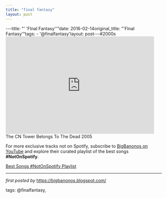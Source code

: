 ```yaml
---
title: "final fantasy"
layout: post
---
```

---title: "' 'FInal Fantasy''"date: 2016-02-14original_title: "'FInal Fantasy'"tags:  - '@finalfantasy'layout: post---#2000s <br /><iframe width="95%" height="315" src="https://www.youtube.com/embed/sryXWMn81nQ?list=PLtuNtuTatqI00Ak5pbz10qojT7un2Jh8w" frameborder="0" allowfullscreen></iframe><br />The CN Tower Belongs To The Dead 2005<!--Subscribe and Playlist Links--><div>    <p>For more exclusive tracks not on Spotify, subscribe to <a href="https://www.youtube.com/@BigBanonos" target="_blank">BigBanonos on YouTube</a> and explore their curated playlist of the best songs <strong>#NotOnSpotify</strong>.</p>    <p><a href="https://www.youtube.com/playlist?list=PLtuNtuTatqI0kFahUCbtbfenC_ET5O_tr" target="_blank">Best Songs #NotOnSpotify Playlist<br /></a></p></div><hr /><p><em>first posted by</em> <a href="https://bigbanonos.blogspot.com/" rel="noopener" target="_new">https://bigbanonos.blogspot.com/</a></p><p>tags: @finalfantasy,</p>